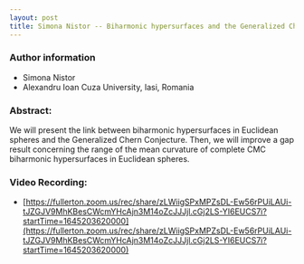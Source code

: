 ```yaml
---
layout: post
title: Simona Nistor -- Biharmonic hypersurfaces and the Generalized Chern Conjecture
---
```


### Author information
* Simona Nistor
* Alexandru Ioan Cuza University, Iasi, Romania

### Abstract:

We will present the link between biharmonic hypersurfaces in Euclidean spheres and the Generalized Chern Conjecture. Then, we will improve a gap result concerning the range of the mean curvature of complete CMC biharmonic hypersurfaces in Euclidean spheres.


### Video Recording:

* [https://fullerton.zoom.us/rec/share/zLWiigSPxMPZsDL-Ew56rPUiLAUi-tJZGJV9MhKBesCWcmYHcAjn3M14oZcJJJjl.cGj2LS-YI6EUCS7i?startTime=1645203620000](https://fullerton.zoom.us/rec/share/zLWiigSPxMPZsDL-Ew56rPUiLAUi-tJZGJV9MhKBesCWcmYHcAjn3M14oZcJJJjl.cGj2LS-YI6EUCS7i?startTime=1645203620000)



